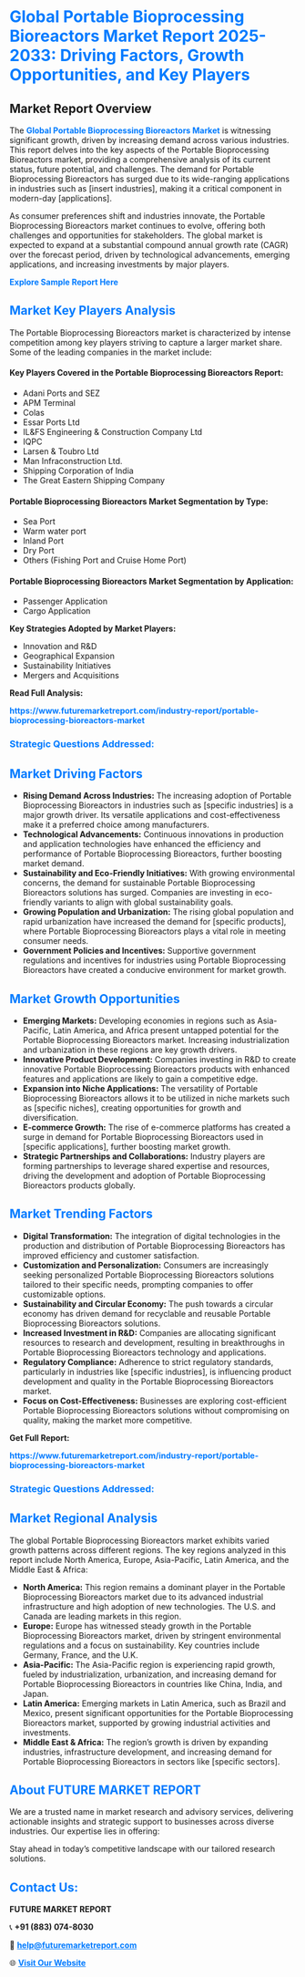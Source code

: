 <h1 style="color: #007BFF;">Global Portable Bioprocessing Bioreactors Market Report 2025-2033: Driving Factors, Growth Opportunities, and Key Players</h1>

<section id="overview">
<h2>Market Report Overview</h2>
<p>The <a href="https://www.futuremarketreport.com/industry-report/portable-bioprocessing-bioreactors-market" style="color: #007BFF; text-decoration: none;"><strong>Global Portable Bioprocessing Bioreactors Market</strong></a> is witnessing significant growth, driven by increasing demand across various industries. This report delves into the key aspects of the Portable Bioprocessing Bioreactors market, providing a comprehensive analysis of its current status, future potential, and challenges. The demand for Portable Bioprocessing Bioreactors has surged due to its wide-ranging applications in industries such as [insert industries], making it a critical component in modern-day [applications].</p>
<p>As consumer preferences shift and industries innovate, the Portable Bioprocessing Bioreactors market continues to evolve, offering both challenges and opportunities for stakeholders. The global market is expected to expand at a substantial compound annual growth rate (CAGR) over the forecast period, driven by technological advancements, emerging applications, and increasing investments by major players.</p>
</section>

<section id="overview">
<p><a href="https://www.futuremarketreport.com/request-sample/reportId=36963" style="color: #007BFF; text-decoration: none;"><strong>Explore Sample Report Here</strong></a></p>
</section>

<section id="key-players">
<h2 style="color: #007BFF;">Market Key Players Analysis</h2>
<p>The Portable Bioprocessing Bioreactors market is characterized by intense competition among key players striving to capture a larger market share. Some of the leading companies in the market include:</p>
<h4>Key Players Covered in the Portable Bioprocessing Bioreactors Report:</h4>
<ul><li>Adani Ports and SEZ</li><li>APM Terminal</li><li>Colas</li><li>Essar Ports Ltd</li><li>IL&amp;FS Engineering &amp; Construction Company Ltd</li><li>IQPC</li><li>Larsen &amp; Toubro Ltd</li><li>Man Infraconstruction Ltd.</li><li>Shipping Corporation of India</li><li>The Great Eastern Shipping Company</li></ul>
<h4>Portable Bioprocessing Bioreactors Market Segmentation by Type:</h4>
<ul><li>Sea Port</li><li>Warm water port</li><li>Inland Port</li><li>Dry Port</li><li>Others (Fishing Port and Cruise Home Port)</li></ul>

<h4>Portable Bioprocessing Bioreactors Market Segmentation by Application:</h4>
<ul><li>Passenger Application</li><li>Cargo Application</li></ul>
<p><strong>Key Strategies Adopted by Market Players:</strong></p>
<ul>
<li>Innovation and R&D</li>
<li>Geographical Expansion</li>
<li>Sustainability Initiatives</li>
<li>Mergers and Acquisitions</li>
</ul>
</section>

<section>
<p><strong>Read Full Analysis: </strong></p><a href="https://www.futuremarketreport.com/industry-report/portable-bioprocessing-bioreactors-market" style="color: #007BFF; text-decoration: none;"><strong>https://www.futuremarketreport.com/industry-report/portable-bioprocessing-bioreactors-market</strong></a>
<h3 style="color: #007BFF;">Strategic Questions Addressed:</h3>
</section>

<section id="driving-factors">
<h2 style="color: #007BFF;">Market Driving Factors</h2>
<ul>
<li><strong>Rising Demand Across Industries:</strong> The increasing adoption of Portable Bioprocessing Bioreactors in industries such as [specific industries] is a major growth driver. Its versatile applications and cost-effectiveness make it a preferred choice among manufacturers.</li>
<li><strong>Technological Advancements:</strong> Continuous innovations in production and application technologies have enhanced the efficiency and performance of Portable Bioprocessing Bioreactors, further boosting market demand.</li>
<li><strong>Sustainability and Eco-Friendly Initiatives:</strong> With growing environmental concerns, the demand for sustainable Portable Bioprocessing Bioreactors solutions has surged. Companies are investing in eco-friendly variants to align with global sustainability goals.</li>
<li><strong>Growing Population and Urbanization:</strong> The rising global population and rapid urbanization have increased the demand for [specific products], where Portable Bioprocessing Bioreactors plays a vital role in meeting consumer needs.</li>
<li><strong>Government Policies and Incentives:</strong> Supportive government regulations and incentives for industries using Portable Bioprocessing Bioreactors have created a conducive environment for market growth.</li>
</ul>
</section>

<section id="growth-opportunities">
<h2 style="color: #007BFF;">Market Growth Opportunities</h2>
<ul>
<li><strong>Emerging Markets:</strong> Developing economies in regions such as Asia-Pacific, Latin America, and Africa present untapped potential for the Portable Bioprocessing Bioreactors market. Increasing industrialization and urbanization in these regions are key growth drivers.</li>
<li><strong>Innovative Product Development:</strong> Companies investing in R&D to create innovative Portable Bioprocessing Bioreactors products with enhanced features and applications are likely to gain a competitive edge.</li>
<li><strong>Expansion into Niche Applications:</strong> The versatility of Portable Bioprocessing Bioreactors allows it to be utilized in niche markets such as [specific niches], creating opportunities for growth and diversification.</li>
<li><strong>E-commerce Growth:</strong> The rise of e-commerce platforms has created a surge in demand for Portable Bioprocessing Bioreactors used in [specific applications], further boosting market growth.</li>
<li><strong>Strategic Partnerships and Collaborations:</strong> Industry players are forming partnerships to leverage shared expertise and resources, driving the development and adoption of Portable Bioprocessing Bioreactors products globally.</li>
</ul>
</section>

<section id="trending-factors">
<h2 style="color: #007BFF;">Market Trending Factors</h2>
<ul>
<li><strong>Digital Transformation:</strong> The integration of digital technologies in the production and distribution of Portable Bioprocessing Bioreactors has improved efficiency and customer satisfaction.</li>
<li><strong>Customization and Personalization:</strong> Consumers are increasingly seeking personalized Portable Bioprocessing Bioreactors solutions tailored to their specific needs, prompting companies to offer customizable options.</li>
<li><strong>Sustainability and Circular Economy:</strong> The push towards a circular economy has driven demand for recyclable and reusable Portable Bioprocessing Bioreactors solutions.</li>
<li><strong>Increased Investment in R&D:</strong> Companies are allocating significant resources to research and development, resulting in breakthroughs in Portable Bioprocessing Bioreactors technology and applications.</li>
<li><strong>Regulatory Compliance:</strong> Adherence to strict regulatory standards, particularly in industries like [specific industries], is influencing product development and quality in the Portable Bioprocessing Bioreactors market.</li>
<li><strong>Focus on Cost-Effectiveness:</strong> Businesses are exploring cost-efficient Portable Bioprocessing Bioreactors solutions without compromising on quality, making the market more competitive.</li>
</ul>
</section>

<section>
<p><strong>Get Full Report: </strong></p><a href="https://www.futuremarketreport.com/industry-report/portable-bioprocessing-bioreactors-market" style="color: #007BFF; text-decoration: none;"><strong>https://www.futuremarketreport.com/industry-report/portable-bioprocessing-bioreactors-market</strong></a>
<h3 style="color: #007BFF;">Strategic Questions Addressed:</h3>
</section>


<section id="regional-analysis">
<h2 style="color: #007BFF;">Market Regional Analysis</h2>
<p>The global Portable Bioprocessing Bioreactors market exhibits varied growth patterns across different regions. The key regions analyzed in this report include North America, Europe, Asia-Pacific, Latin America, and the Middle East & Africa:</p>
<ul>
<li><strong>North America:</strong> This region remains a dominant player in the Portable Bioprocessing Bioreactors market due to its advanced industrial infrastructure and high adoption of new technologies. The U.S. and Canada are leading markets in this region.</li>
<li><strong>Europe:</strong> Europe has witnessed steady growth in the Portable Bioprocessing Bioreactors market, driven by stringent environmental regulations and a focus on sustainability. Key countries include Germany, France, and the U.K.</li>
<li><strong>Asia-Pacific:</strong> The Asia-Pacific region is experiencing rapid growth, fueled by industrialization, urbanization, and increasing demand for Portable Bioprocessing Bioreactors in countries like China, India, and Japan.</li>
<li><strong>Latin America:</strong> Emerging markets in Latin America, such as Brazil and Mexico, present significant opportunities for the Portable Bioprocessing Bioreactors market, supported by growing industrial activities and investments.</li>
<li><strong>Middle East & Africa:</strong> The region’s growth is driven by expanding industries, infrastructure development, and increasing demand for Portable Bioprocessing Bioreactors in sectors like [specific sectors].</li>
</ul>
</section>

<footer>
<h2 style="color: #007BFF;">About FUTURE MARKET REPORT</h2>
<p>We are a trusted name in market research and advisory services, delivering actionable insights and strategic support to businesses across diverse industries. Our expertise lies in offering:</p>

<p>Stay ahead in today’s competitive landscape with our tailored research solutions.</p>

<h2 style="color: #007BFF;">Contact Us:</h2>
<p><strong>FUTURE MARKET REPORT</strong></p>
<p>📞 <strong>+91 (883) 074-8030</strong></p>
<p>📧 <strong><a href="mailto:help@futuremarketreport.com" style="color: #007BFF;">help@futuremarketreport.com</a></strong></p>
<p>🌐 <strong><a href="https://www.futuremarketreport.com/" style="color: #007BFF;">Visit Our Website</a></strong></p>
</footer>